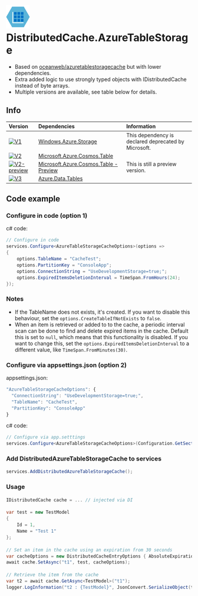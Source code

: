 # ![logo](resources/AzureTableStorage_logo_64x64.png?raw=true) DistributedCache.AzureTableStorage

* Based on [oceanweb/azuretablestoragecache](https://gitlab.com/oceanweb/azuretablestoragecache) but with lower dependencies.
* Extra added logic to use strongly typed objects with IDistributedCache instead of byte arrays.
* Multiple versions are available, see table below for details.

## Info
| Version | Dependencies | Information 
| :--- | :--- | :---
[![V1](https://img.shields.io/badge/nuget-v1.1.0-blue)](https://www.nuget.org/packages/DistributedCache.AzureTableStorage/1.1.0) | [Windows.Azure.Storage](https://www.nuget.org/packages/WindowsAzure.Storage/) | This dependency is declared deprecated by Microsoft.
[![V2](https://img.shields.io/badge/nuget-v2.0.1-blue)](https://www.nuget.org/packages/DistributedCache.AzureTableStorage/2.0.1) | [Microsoft.Azure.Cosmos.Table](https://www.nuget.org/packages/Microsoft.Azure.Cosmos.Table/1.0.7) |
[![V2-preview](https://img.shields.io/badge/nuget-v2.0.1_Preview-blue)](https://www.nuget.org/packages/DistributedCache.AzureTableStorage/2.0.1-preview) | [Microsoft.Azure.Cosmos.Table - Preview](https://www.nuget.org/packages/Microsoft.Azure.Cosmos.Table/2.0.0-preview) | This is still a preview version.
[![V3](https://img.shields.io/badge/nuget-v3.0.0-blue)](https://www.nuget.org/packages/DistributedCache.AzureTableStorage/3.0.0) | [Azure.Data.Tables](https://www.nuget.org/packages/Azure.Data.Tables) |


## Code example

### Configure in code (option 1)
c# code:
``` c#
// Configure in code
services.Configure<AzureTableStorageCacheOptions>(options =>
{
    options.TableName = "CacheTest";
    options.PartitionKey = "ConsoleApp";
    options.ConnectionString = "UseDevelopmentStorage=true;";
    options.ExpiredItemsDeletionInterval = TimeSpan.FromHours(24);
});
```

### Notes

- If the TableName does not exists, it's created. If you want to disable this behaviour, set the `options.CreateTableIfNotExists` to `false`.
- When an item is retrieved or added to to the cache, a periodic interval scan can be done to find and delete expired items in the cache. Default this is set to `null`, which means that this functionality is disabled. If you want to change this, set the `options.ExpiredItemsDeletionInterval` to a different value, like `TimeSpan.FromMinutes(30)`.

### Configure via appsettings.json (option 2)

appsettings.json:
``` js
"AzureTableStorageCacheOptions": {
  "ConnectionString": "UseDevelopmentStorage=true;",
  "TableName": "CacheTest",
  "PartitionKey": "ConsoleApp"
}
```

c# code:
``` c#
// Configure via app.setttings
services.Configure<AzureTableStorageCacheOptions>(Configuration.GetSection("AzureTableStorageCacheOptions"));
```

### Add DistributedAzureTableStorageCache to services
``` c#
services.AddDistributedAzureTableStorageCache();
```

### Usage

``` c#
IDistributedCache cache = ... // injected via DI

var test = new TestModel
{
    Id = 1,
    Name = "Test 1"
};

// Set an item in the cache using an expiration from 30 seconds
var cacheOptions = new DistributedCacheEntryOptions { AbsoluteExpirationRelativeToNow = TimeSpan.FromSeconds(30) };
await cache.SetAsync("t1", test, cacheOptions);

// Retrieve the item from the cache
var t2 = await cache.GetAsync<TestModel>("t1");
logger.LogInformation("t2 : {TestModel}", JsonConvert.SerializeObject(t2));
```
